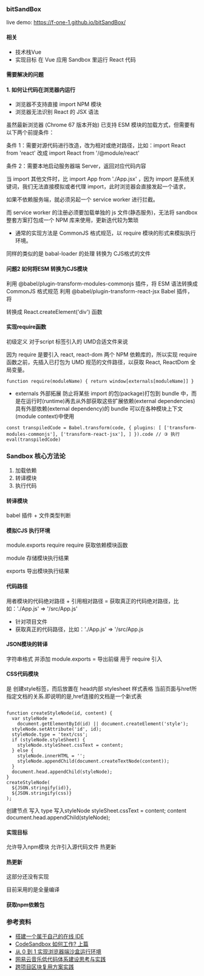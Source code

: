 ### bitSandBox 

live demo: https://f-one-1.github.io/bitSandBox/

#### 相关
- 技术栈Vue
- 实现目标 在 Vue 应用 Sandbox 里运行 React 代码


#### 需要解决的问题

#### 1. 如何让代码在浏览器内运行

- 浏览器不支持直接 import NPM 模块
- 浏览器无法识别 React 的 JSX 语法

虽然最新浏览器 (Chrome 67 版本开始) 已支持 ESM 模块的加载方式，但需要有以下两个前提条件：

条件 1：需要对源代码进行改造，改为相对或绝对路径，比如：import React from 'react' 改成 import React from '/@module/react'

条件 2：需要本地启动服务器端 Server，返回对应代码内容

当 import 其他文件时，比 import App from './App.jsx' ，因为 import 是系统关键词，我们无法直接模拟或者代理 import，此时浏览器会直接发起一个请求，

如果不依赖服务端，就必须另起一个 service worker 进行拦截。

而 service worker 的注册必须要加载单独的 js 文件(静态服务)，无法将 sandbox 整套方案打包成一个 NPM 库来使用，更新迭代较为繁琐

- 通常的实现方法是  CommonJS 格式规范，以 require 模块的形式来模拟执行环境。

同样的类似的是 babal-loader 的处理 转换为 CJS格式的文件



#### 问题2 如何将ESM 转换为CJS模块

利用 @babel/plugin-transform-modules-commonjs 插件，将 ESM 语法转换成 CommonJS 格式规范
利用 @babel/plugin-transform-react-jsx Babel 插件，将 <div /> 转换成 React.createElement('div') 函数


#### 实现require函数

初级定义 对于script 标签引入的 UMD合适文件来说

因为 require 是要引入 react, react-dom 两个 NPM 依赖库的，所以实现 require 函数之前，先插入已打包为 UMD 规范的文件路径，以获取 React, ReactDom 全局变量。

`function require(moduleName) {
  return window[externals[moduleName]]
}`

-  externals 外部拓展
防止将某些 import 的包(package)打包到 bundle 中，而是在运行时(runtime)再去从外部获取这些扩展依赖(external dependencies)
具有外部依赖(external dependency)的 bundle 可以在各种模块上下文(module context)中使用

`
const transpiledCode = Babel.transform(code, {
      plugins: [
        ['transform-modules-commonjs'],
        ['transform-react-jsx'],
      ]
    }).code
    // ③ 执行
    eval(transpiledCode)
`


### Sandbox 核心方法论
1. 加载依赖
2. 转译模块
3. 执行代码

#### 转译模块

babel 插件 + 文件类型判断

#### 模拟CJS 执行环境  
module.exports
require
require 获取依赖模块函数

module 存储模块执行结果

exports 导出模块执行结果

#### 代码路径
用者模块的代码绝对路径 + 引用相对路径 = 获取真正的代码绝对路径，比如：'./App.js' => '/src/App.js'

- 针对项目文件
- 获取真正的代码路径，比如：'./App.js' => '/src/App.js


#### JSON模块的转译
字符串格式 并添加 module.exports =  导出前缀 用于 require 引入

#### CSS代码模块

是 创建style标签，而后放置在 head内部 
stylesheet 样式表格
当前页面与href所指定文档的关系.即说明的是,href连接的文档是一个新式表
```

function createStyleNode(id, content) {
  var styleNode =
    document.getElementById(id) || document.createElement('style');
  styleNode.setAttribute('id', id);
  styleNode.type = 'text/css';
  if (styleNode.styleSheet) {
    styleNode.styleSheet.cssText = content;
  } else {
    styleNode.innerHTML = '';
    styleNode.appendChild(document.createTextNode(content));
  }
  document.head.appendChild(styleNode);
}
createStyleNode(
  ${JSON.stringify(id)},
  ${JSON.stringify(css)}
);
```
创建节点 写入 type  写入styleNode styleSheet.cssText = content; content document.head.appendChild(styleNode);

#### 实现目标
允许导入npm模块
允许引入源代码文件
热更新


#### 热更新
这部分还没有实现

目前采用的是全量编译


#### 获取npm依赖包
### 参考资料


- [搭建一个属于自己的在线 IDE](https://github.com/mcuking/blog/issues/86)
- [CodeSandbox 如何工作? 上篇](https://bobi.ink/2019/06/20/codesandbox/)
- [从 0 到 1 实现浏览器端沙盒运行环境](https://mp.weixin.qq.com/s/7CD_F0hEZtYRK0fvBWb_gQ)
- [网易云音乐低代码体系建设思考与实践](https://mp.weixin.qq.com/s/9yo-Au3wwsWErBJfFjhxUg)
- [跨项目区块复用方案实践](https://github.com/mcuking/blog/issues/88)